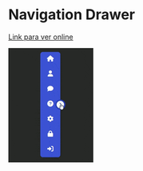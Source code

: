 # Navigation Drawer

[Link para ver online](https://sebagnh.github.io/Navigation-Drawer-v1/ "Click para ver online")


![Muestra](./img/muestra-navigation-drawer.gif "Muestra")